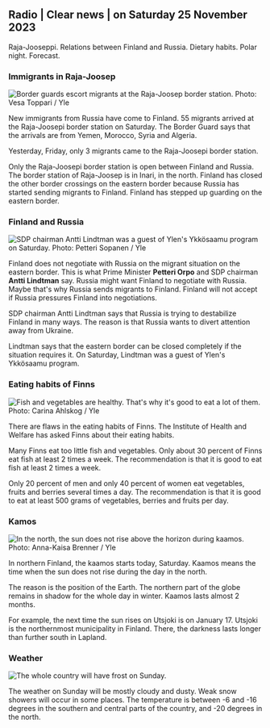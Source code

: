 ## Radio \| Clear news \| on Saturday 25 November 2023

Raja-Jooseppi. Relations between Finland and Russia. Dietary habits. Polar night. Forecast.

### Immigrants in Raja-Joosep

![Border guards escort migrants at the Raja-Joosep border station. Photo: Vesa Toppari / Yle](https://images.cdn.yle.fi/image/upload/c_crop,h_2485,w_4434,x_0,y_0/ar_1.7777777777777777,c_fill,g_faces,h_675,w_1200/dpr_1.0/q_auto:eco/f_auto/fl_lossy/v1700923049/39-12066516562050c25bf5)

New immigrants from Russia have come to Finland. 55 migrants arrived at the Raja-Joosepi border station on Saturday. The Border Guard says that the arrivals are from Yemen, Morocco, Syria and Algeria.

Yesterday, Friday, only 3 migrants came to the Raja-Joosepi border station.

Only the Raja-Joosepi border station is open between Finland and Russia. The border station of Raja-Joosep is in Inari, in the north. Finland has closed the other border crossings on the eastern border because Russia has started sending migrants to Finland. Finland has stepped up guarding on the eastern border.

### Finland and Russia

![SDP chairman Antti Lindtman was a guest of Ylen's Ykkösaamu program on Saturday. Photo: Petteri Sopanen / Yle](https://images.cdn.yle.fi/image/upload/c_crop,h_2246,w_3994,x_0,y_219/ar_1.7777777777777777,c_fill,g_faces,h_675,w_1200/dpr_1.0/q_auto:eco/f_auto/fl_lossy/v1700900444/39-12065056561addd4a0a6)

Finland does not negotiate with Russia on the migrant situation on the eastern border. This is what Prime Minister **Petteri Orpo** and SDP chairman **Antti Lindtman** say. Russia might want Finland to negotiate with Russia. Maybe that's why Russia sends migrants to Finland. Finland will not accept if Russia pressures Finland into negotiations.

SDP chairman Antti Lindtman says that Russia is trying to destabilize Finland in many ways. The reason is that Russia wants to divert attention away from Ukraine.

Lindtman says that the eastern border can be closed completely if the situation requires it. On Saturday, Lindtman was a guest of Ylen's Ykkösaamu program.

### Eating habits of Finns

![Fish and vegetables are healthy. That's why it's good to eat a lot of them. Photo: Carina Ahlskog / Yle](https://images.cdn.yle.fi/image/upload/c_crop,h_2495,w_4437,x_987,y_765/ar_1.7777777777777777,c_fill,g_faces,h_675,w_1200/dpr_1.0/q_auto:eco/f_auto/fl_lossy/v1693405582/39-116488464ef488e5f9cd)

There are flaws in the eating habits of Finns. The Institute of Health and Welfare has asked Finns about their eating habits.

Many Finns eat too little fish and vegetables. Only about 30 percent of Finns eat fish at least 2 times a week. The recommendation is that it is good to eat fish at least 2 times a week.

Only 20 percent of men and only 40 percent of women eat vegetables, fruits and berries several times a day. The recommendation is that it is good to eat at least 500 grams of vegetables, berries and fruits per day.

### Kamos

![In the north, the sun does not rise above the horizon during kaamos. Photo: Anna-Kaisa Brenner / Yle](https://images.cdn.yle.fi/image/upload/c_crop,h_1944,w_3456,x_0,y_1025/ar_1.7777777777777777,c_fill,g_faces,h_675,w_1200/dpr_1.0/q_auto:eco/f_auto/fl_lossy/v1641653122/39-89980561d9a329301e9)

In northern Finland, the kaamos starts today, Saturday. Kaamos means the time when the sun does not rise during the day in the north.

The reason is the position of the Earth. The northern part of the globe remains in shadow for the whole day in winter. Kaamos lasts almost 2 months.

For example, the next time the sun rises on Utsjoki is on January 17. Utsjoki is the northernmost municipality in Finland. There, the darkness lasts longer than further south in Lapland.

### Weather

![The whole country will have frost on Sunday.](https://images.cdn.yle.fi/image/upload/c_crop,h_1080,w_1919,x_0,y_0/ar_1.7777777777777777,c_fill,g_faces,h_675,w_1200/dpr_1.0/q_auto:eco/f_auto/fl_lossy/v1700928265/39-120668565621aeb49ab4)

The weather on Sunday will be mostly cloudy and dusty. Weak snow showers will occur in some places. The temperature is between -6 and -16 degrees in the southern and central parts of the country, and -20 degrees in the north.